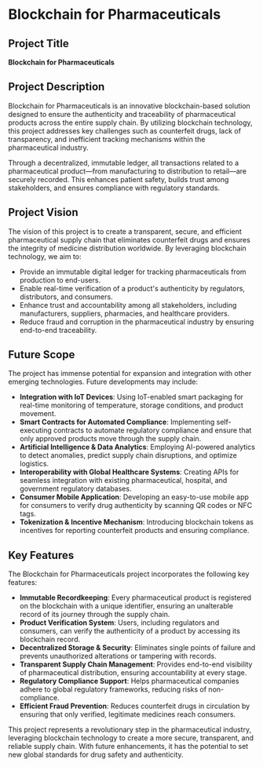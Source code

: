 # Blockchain for Pharmaceuticals

## Project Title
**Blockchain for Pharmaceuticals**

## Project Description
Blockchain for Pharmaceuticals is an innovative blockchain-based solution designed to ensure the authenticity and traceability of pharmaceutical products across the entire supply chain. By utilizing blockchain technology, this project addresses key challenges such as counterfeit drugs, lack of transparency, and inefficient tracking mechanisms within the pharmaceutical industry. 

Through a decentralized, immutable ledger, all transactions related to a pharmaceutical product—from manufacturing to distribution to retail—are securely recorded. This enhances patient safety, builds trust among stakeholders, and ensures compliance with regulatory standards.

## Project Vision
The vision of this project is to create a transparent, secure, and efficient pharmaceutical supply chain that eliminates counterfeit drugs and ensures the integrity of medicine distribution worldwide. By leveraging blockchain technology, we aim to:

- Provide an immutable digital ledger for tracking pharmaceuticals from production to end-users.
- Enable real-time verification of a product's authenticity by regulators, distributors, and consumers.
- Enhance trust and accountability among all stakeholders, including manufacturers, suppliers, pharmacies, and healthcare providers.
- Reduce fraud and corruption in the pharmaceutical industry by ensuring end-to-end traceability.

## Future Scope
The project has immense potential for expansion and integration with other emerging technologies. Future developments may include:

- **Integration with IoT Devices**: Using IoT-enabled smart packaging for real-time monitoring of temperature, storage conditions, and product movement.
- **Smart Contracts for Automated Compliance**: Implementing self-executing contracts to automate regulatory compliance and ensure that only approved products move through the supply chain.
- **Artificial Intelligence & Data Analytics**: Employing AI-powered analytics to detect anomalies, predict supply chain disruptions, and optimize logistics.
- **Interoperability with Global Healthcare Systems**: Creating APIs for seamless integration with existing pharmaceutical, hospital, and government regulatory databases.
- **Consumer Mobile Application**: Developing an easy-to-use mobile app for consumers to verify drug authenticity by scanning QR codes or NFC tags.
- **Tokenization & Incentive Mechanism**: Introducing blockchain tokens as incentives for reporting counterfeit products and ensuring compliance.

## Key Features
The Blockchain for Pharmaceuticals project incorporates the following key features:

- **Immutable Recordkeeping**: Every pharmaceutical product is registered on the blockchain with a unique identifier, ensuring an unalterable record of its journey through the supply chain.
- **Product Verification System**: Users, including regulators and consumers, can verify the authenticity of a product by accessing its blockchain record.
- **Decentralized Storage & Security**: Eliminates single points of failure and prevents unauthorized alterations or tampering with records.
- **Transparent Supply Chain Management**: Provides end-to-end visibility of pharmaceutical distribution, ensuring accountability at every stage.
- **Regulatory Compliance Support**: Helps pharmaceutical companies adhere to global regulatory frameworks, reducing risks of non-compliance.
- **Efficient Fraud Prevention**: Reduces counterfeit drugs in circulation by ensuring that only verified, legitimate medicines reach consumers.

This project represents a revolutionary step in the pharmaceutical industry, leveraging blockchain technology to create a more secure, transparent, and reliable supply chain. With future enhancements, it has the potential to set new global standards for drug safety and authenticity.

